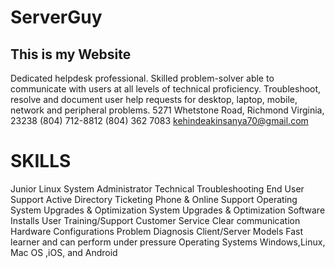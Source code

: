 # ServerGuy
## This is my Website

Dedicated helpdesk professional. Skilled problem-solver able to communicate with users at all levels of technical proficiency. Troubleshoot, resolve and document user help requests for desktop, laptop, mobile, network and peripheral problems.
5271 Whetstone Road, Richmond Virginia, 23238
(804) 712-8812  (804) 362 7083 kehindeakinsanya70@gmail.com

# SKILLS
Junior Linux System Administrator 
Technical Troubleshooting End User Support
Active Directory
Ticketing
Phone & Online Support
Operating System Upgrades & Optimization
System Upgrades & Optimization
Software Installs
User Training/Support
Customer Service
Clear communication
Hardware Configurations
Problem Diagnosis
Client/Server Models
Fast learner and can perform under pressure
Operating Systems
Windows,Linux, Mac OS ,iOS, and Android

